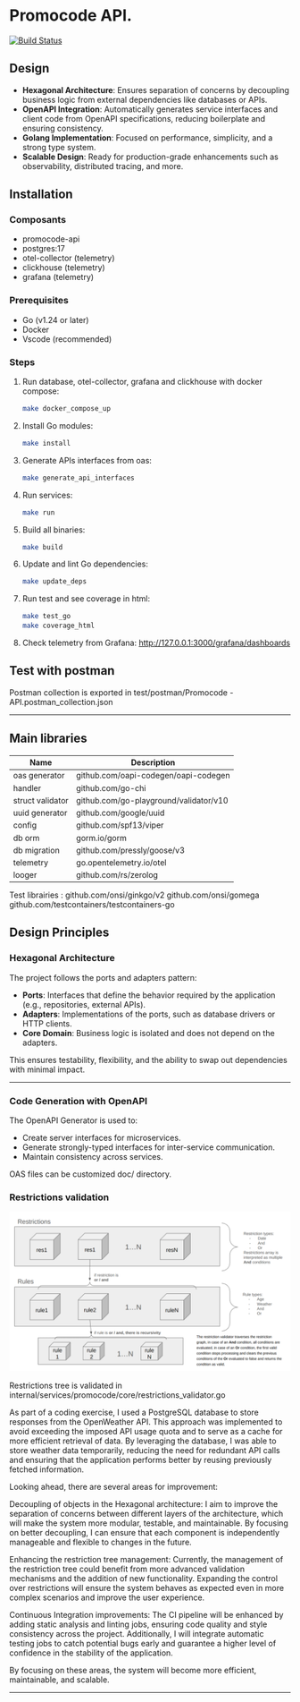 # Promocode API.

[![Build Status](https://github.com/RemyRanger/promocode-module/actions/workflows/main.yaml/badge.svg?branch=main)](https://github.com/RemyRanger/promocode-module/actions/workflows/main.yaml)

## Design

- **Hexagonal Architecture**: Ensures separation of concerns by decoupling business logic from external dependencies like databases or APIs.
- **OpenAPI Integration**: Automatically generates service interfaces and client code from OpenAPI specifications, reducing boilerplate and ensuring consistency.
- **Golang Implementation**: Focused on performance, simplicity, and a strong type system.
- **Scalable Design**: Ready for production-grade enhancements such as observability, distributed tracing, and more.

## Installation

### Composants

- promocode-api
- postgres:17
- otel-collector (telemetry)
- clickhouse (telemetry)
- grafana (telemetry)

### Prerequisites

- Go (v1.24 or later)
- Docker
- Vscode (recommended)

### Steps

1. Run database, otel-collector, grafana and clickhouse with docker compose:
    ```bash
    make docker_compose_up
    ```

2. Install Go modules:
    ```bash
    make install
    ```

3. Generate APIs interfaces from oas:
    ```bash
    make generate_api_interfaces
    ```

4. Run services:
    ```bash
    make run
    ```

5. Build all binaries:
    ```bash
    make build
    ```

6. Update and lint Go dependencies:
    ```bash
    make update_deps
    ```

6. Run test and see coverage in html:
    ```bash
    make test_go
    make coverage_html
    ```

7. Check telemetry from Grafana:  http://127.0.0.1:3000/grafana/dashboards

## Test with postman

Postman collection is exported in test/postman/Promocode - API.postman_collection.json

---

## Main libraries

| Name              | Description                                           |
|-------------------|-------------------------------------------------------|
| oas generator     | github.com/oapi-codegen/oapi-codegen                  |
| handler           | github.com/go-chi                                     |
| struct validator  | github.com/go-playground/validator/v10                |
| uuid generator    | github.com/google/uuid                                |
| config            | github.com/spf13/viper                                |
| db orm            | gorm.io/gorm                                          |
| db migration      | github.com/pressly/goose/v3                           |
| telemetry         | go.opentelemetry.io/otel                              |
| looger            | github.com/rs/zerolog                                 |

Test librairies : 
github.com/onsi/ginkgo/v2
github.com/onsi/gomega
github.com/testcontainers/testcontainers-go

## Design Principles

### Hexagonal Architecture

The project follows the ports and adapters pattern:

- **Ports**: Interfaces that define the behavior required by the application (e.g., repositories, external APIs).
- **Adapters**: Implementations of the ports, such as database drivers or HTTP clients.
- **Core Domain**: Business logic is isolated and does not depend on the adapters.

This ensures testability, flexibility, and the ability to swap out dependencies with minimal impact.

---

### Code Generation with OpenAPI

The OpenAPI Generator is used to:

- Create server interfaces for microservices.
- Generate strongly-typed interfaces for inter-service communication.
- Maintain consistency across services.

OAS files can be customized doc/ directory.

### Restrictions validation

![Restrictions tree](./doc/img/image.png)

Restrictions tree is validated in internal/services/promocode/core/restrictions_validator.go

As part of a coding exercise, I used a PostgreSQL database to store responses from the OpenWeather API. This approach was implemented to avoid exceeding the imposed API usage quota and to serve as a cache for more efficient retrieval of data. By leveraging the database, I was able to store weather data temporarily, reducing the need for redundant API calls and ensuring that the application performs better by reusing previously fetched information.

Looking ahead, there are several areas for improvement:

Decoupling of objects in the Hexagonal architecture: I aim to improve the separation of concerns between different layers of the architecture, which will make the system more modular, testable, and maintainable. By focusing on better decoupling, I can ensure that each component is independently manageable and flexible to changes in the future.

Enhancing the restriction tree management: Currently, the management of the restriction tree could benefit from more advanced validation mechanisms and the addition of new functionality. Expanding the control over restrictions will ensure the system behaves as expected even in more complex scenarios and improve the user experience.

Continuous Integration improvements: The CI pipeline will be enhanced by adding static analysis and linting jobs, ensuring code quality and style consistency across the project. Additionally, I will integrate automatic testing jobs to catch potential bugs early and guarantee a higher level of confidence in the stability of the application.

By focusing on these areas, the system will become more efficient, maintainable, and scalable.

---